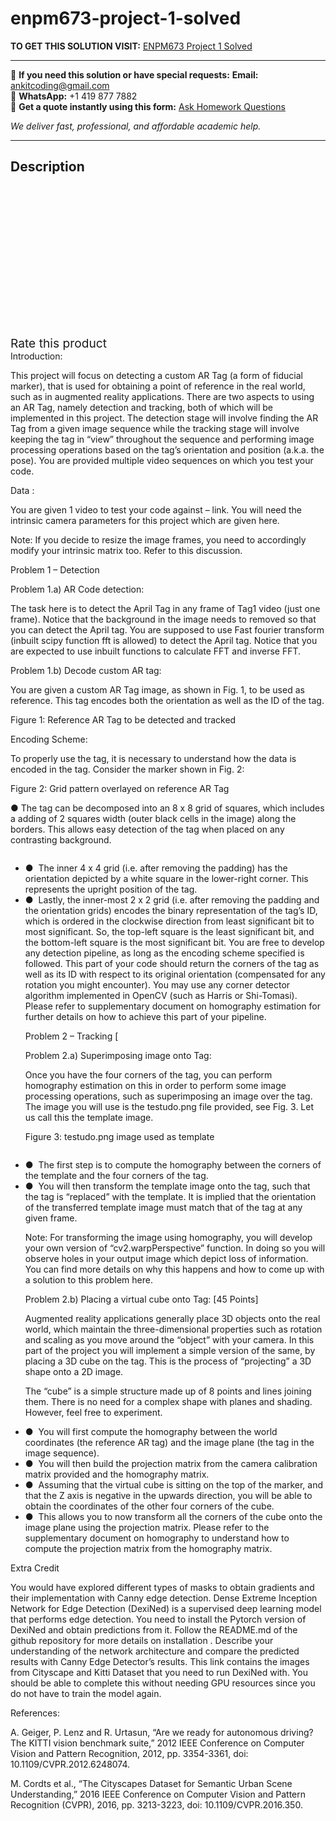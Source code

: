 # enpm673-project-1-solved
**TO GET THIS SOLUTION VISIT:** [ENPM673 Project 1 Solved](https://www.ankitcodinghub.com/product/enpm673-project-1-solved-2/)


---

📩 **If you need this solution or have special requests:** **Email:** ankitcoding@gmail.com  
📱 **WhatsApp:** +1 419 877 7882  
📄 **Get a quote instantly using this form:** [Ask Homework Questions](https://www.ankitcodinghub.com/services/ask-homework-questions/)

*We deliver fast, professional, and affordable academic help.*

---

<h2>Description</h2>



<div class="kk-star-ratings kksr-auto kksr-align-center kksr-valign-top" data-payload="{&quot;align&quot;:&quot;center&quot;,&quot;id&quot;:&quot;96337&quot;,&quot;slug&quot;:&quot;default&quot;,&quot;valign&quot;:&quot;top&quot;,&quot;ignore&quot;:&quot;&quot;,&quot;reference&quot;:&quot;auto&quot;,&quot;class&quot;:&quot;&quot;,&quot;count&quot;:&quot;0&quot;,&quot;legendonly&quot;:&quot;&quot;,&quot;readonly&quot;:&quot;&quot;,&quot;score&quot;:&quot;0&quot;,&quot;starsonly&quot;:&quot;&quot;,&quot;best&quot;:&quot;5&quot;,&quot;gap&quot;:&quot;4&quot;,&quot;greet&quot;:&quot;Rate this product&quot;,&quot;legend&quot;:&quot;0\/5 - (0 votes)&quot;,&quot;size&quot;:&quot;24&quot;,&quot;title&quot;:&quot;ENPM673 Project 1 Solved&quot;,&quot;width&quot;:&quot;0&quot;,&quot;_legend&quot;:&quot;{score}\/{best} - ({count} {votes})&quot;,&quot;font_factor&quot;:&quot;1.25&quot;}">

<div class="kksr-stars">

<div class="kksr-stars-inactive">
            <div class="kksr-star" data-star="1" style="padding-right: 4px">


<div class="kksr-icon" style="width: 24px; height: 24px;"></div>
        </div>
            <div class="kksr-star" data-star="2" style="padding-right: 4px">


<div class="kksr-icon" style="width: 24px; height: 24px;"></div>
        </div>
            <div class="kksr-star" data-star="3" style="padding-right: 4px">


<div class="kksr-icon" style="width: 24px; height: 24px;"></div>
        </div>
            <div class="kksr-star" data-star="4" style="padding-right: 4px">


<div class="kksr-icon" style="width: 24px; height: 24px;"></div>
        </div>
            <div class="kksr-star" data-star="5" style="padding-right: 4px">


<div class="kksr-icon" style="width: 24px; height: 24px;"></div>
        </div>
    </div>

<div class="kksr-stars-active" style="width: 0px;">
            <div class="kksr-star" style="padding-right: 4px">


<div class="kksr-icon" style="width: 24px; height: 24px;"></div>
        </div>
            <div class="kksr-star" style="padding-right: 4px">


<div class="kksr-icon" style="width: 24px; height: 24px;"></div>
        </div>
            <div class="kksr-star" style="padding-right: 4px">


<div class="kksr-icon" style="width: 24px; height: 24px;"></div>
        </div>
            <div class="kksr-star" style="padding-right: 4px">


<div class="kksr-icon" style="width: 24px; height: 24px;"></div>
        </div>
            <div class="kksr-star" style="padding-right: 4px">


<div class="kksr-icon" style="width: 24px; height: 24px;"></div>
        </div>
    </div>
</div>


<div class="kksr-legend" style="font-size: 19.2px;">
            <span class="kksr-muted">Rate this product</span>
    </div>
    </div>
<div class="page" title="Page 2">
<div class="section">
<div class="layoutArea">
<div class="column">
Introduction:

This project will focus on detecting a custom AR Tag (a form of fiducial marker), that is used for obtaining a point of reference in the real world, such as in augmented reality applications. There are two aspects to using an AR Tag, namely detection and tracking, both of which will be implemented in this project. The detection stage will involve finding the AR Tag from a given image sequence while the tracking stage will involve keeping the tag in “view” throughout the sequence and performing image processing operations based on the tag’s orientation and position (a.k.a. the pose). You are provided multiple video sequences on which you test your code.

Data :

You are given 1 video to test your code against – link. You will need the intrinsic camera parameters for this project which are given here.

Note: If you decide to resize the image frames, you need to accordingly modify your intrinsic matrix too. Refer to this discussion.

Problem 1 – Detection

Problem 1.a) AR Code detection:

The task here is to detect the April Tag in any frame of Tag1 video (just one frame). Notice that the background in the image needs to removed so that you can detect the April tag. You are supposed to use Fast fourier transform (inbuilt scipy function fft is allowed) to detect the April tag. Notice that you are expected to use inbuilt functions to calculate FFT and inverse FFT.

Problem 1.b) Decode custom AR tag:

You are given a custom AR Tag image, as shown in Fig. 1, to be used as reference. This tag encodes both the orientation as well as the ID of the tag.

</div>
</div>
</div>
</div>
<div class="page" title="Page 3">
<div class="section">
<div class="layoutArea">
<div class="column">
Figure 1: Reference AR Tag to be detected and tracked

Encoding Scheme:

To properly use the tag, it is necessary to understand how the data is encoded in the tag. Consider the marker shown in Fig. 2:

Figure 2: Grid pattern overlayed on reference AR Tag

● The tag can be decomposed into an 8 x 8 grid of squares, which includes a adding of 2 squares width (outer black cells in the image) along the borders. This allows easy detection of the tag when placed on any contrasting background.

</div>
</div>
</div>
</div>
<div class="page" title="Page 4">
<div class="section">
<div class="layoutArea">
<div class="column">
<ul>
<li>● &nbsp;The inner 4 x 4 grid (i.e. after removing the padding) has the orientation depicted by a white square in the lower-right corner. This represents the upright position of the tag.</li>
<li>● &nbsp;Lastly, the inner-most 2 x 2 grid (i.e. after removing the padding and the orientation grids) encodes the binary representation of the tag’s ID, which is ordered in the clockwise direction from least significant bit to most significant. So, the top-left square is the least significant bit, and the bottom-left square is the most significant bit.
You are free to develop any detection pipeline, as long as the encoding scheme specified is followed. This part of your code should return the corners of the tag as well as its ID with respect to its original orientation (compensated for any rotation you might encounter). You may use any corner detector algorithm implemented in OpenCV (such as Harris or Shi-Tomasi). Please refer to supplementary document on homography estimation for further details on how to achieve this part of your pipeline.

Problem 2 – Tracking [

Problem 2.a) Superimposing image onto Tag:

Once you have the four corners of the tag, you can perform homography estimation on this in order to perform some image processing operations, such as superimposing an image over the tag. The image you will use is the testudo.png file provided, see Fig. 3. Let us call this the template image.

Figure 3: testudo.png image used as template
</li>
</ul>
</div>
</div>
</div>
</div>
<div class="page" title="Page 5">
<div class="section">
<div class="layoutArea">
<div class="column">
<ul>
<li>● &nbsp;The first step is to compute the homography between the corners of the template and the four corners of the tag.</li>
<li>● &nbsp;You will then transform the template image onto the tag, such that the tag is “replaced” with the template.
It is implied that the orientation of the transferred template image must match that of the tag at any given frame.

Note: For transforming the image using homography, you will develop your own version of “cv2.warpPerspective” function. In doing so you will observe holes in your output image which depict loss of information. You can find more details on why this happens and how to come up with a solution to this problem here.

Problem 2.b) Placing a virtual cube onto Tag: [45 Points]

Augmented reality applications generally place 3D objects onto the real world, which maintain the three-dimensional properties such as rotation and scaling as you move around the “object” with your camera. In this part of the project you will implement a simple version of the same, by placing a 3D cube on the tag. This is the process of “projecting” a 3D shape onto a 2D image.

The “cube” is a simple structure made up of 8 points and lines joining them. There is no need for a complex shape with planes and shading. However, feel free to experiment.
</li>
</ul>
<ul>
<li>● &nbsp;You will first compute the homography between the world coordinates (the reference AR tag) and the image plane (the tag in the image sequence).</li>
<li>● &nbsp;You will then build the projection matrix from the camera calibration matrix provided and the homography matrix.</li>
<li>● &nbsp;Assuming that the virtual cube is sitting on the top of the marker, and that the Z axis is negative in the upwards direction, you will be able to obtain the coordinates of the other four corners of the cube.</li>
<li>● &nbsp;This allows you to now transform all the corners of the cube onto the image plane using the projection matrix.
Please refer to the supplementary document on homography to understand how to compute the projection matrix from the homography matrix.
</li>
</ul>
</div>
</div>
</div>
</div>
<div class="page" title="Page 6">
<div class="section">
<div class="layoutArea">
<div class="column">
Extra Credit

You would have explored different types of masks to obtain gradients and their implementation with Canny edge detection. Dense Extreme Inception Network for Edge Detection (DexiNed) is a supervised deep learning model that performs edge detection. You need to install the Pytorch version of DexiNed and obtain predictions from it. Follow the README.md of the github repository for more details on installation . Describe your understanding of the network architecture and compare the predicted results with Canny Edge Detector’s results. This link contains the images from Cityscape and Kitti Dataset that you need to run DexiNed with. You should be able to complete this without needing GPU resources since you do not have to train the model again.

References:

A. Geiger, P. Lenz and R. Urtasun, “Are we ready for autonomous driving? The KITTI vision benchmark suite,” 2012 IEEE Conference on Computer Vision and Pattern Recognition, 2012, pp. 3354-3361, doi: 10.1109/CVPR.2012.6248074.

M. Cordts et al., “The Cityscapes Dataset for Semantic Urban Scene Understanding,” 2016 IEEE Conference on Computer Vision and Pattern Recognition (CVPR), 2016, pp. 3213-3223, doi: 10.1109/CVPR.2016.350.

</div>
</div>
</div>
</div>

